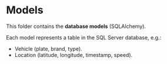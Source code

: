 # Models

This folder contains the **database models** (SQLAlchemy).

Each model represents a table in the SQL Server database, e.g.:
- Vehicle (plate, brand, type).
- Location (latitude, longitude, timestamp, speed).
